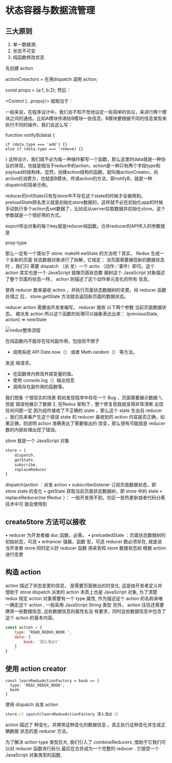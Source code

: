# 状态容器与数据流管理

## 三大原则

1. 单一数据源;
2. 状态不可变
3. 纯函数修改状态

先创建 action

actionCreactors = 在用dispatch 调用 action; 

const props = {a:1, b:2}; 
然后：

<Control {...props}/>
就相当于：

<Control a={props.a} b={props.b}>

一般来说，在程序设计中，我们会不知不觉地设定一些简单的协议，来进行两个模块之间的通信。比如A模块传递给B模块一些信息，B模块要根据不同的信息类型来执行不同的操作，我们会这么写：

function notifyB(data) {

    if (data.type === 'add') {}
    else if (data.type === 'remove) {}

}
这样设计，我们就不必为每一种操作都写一个函数，那么这里的data就是一种协议的体现，也就是相当于redux中的action，action是一种只有两个字段type和payload的结构体。显然，创建action结构的函数，就叫做actionCreator。向action的消费方，也就是B模块，传递action的方法，即notifyB，就是一种dispatch的简单示例。

reducer的initState只有在store中不存在这个state的时候才会被用到。preloadState顾名思义就是初始化store数据的，这样就不必在初始化app的时候手动执行多个action去set数据了，比如说从server拉取数据并初始化store，这个参数就是一个很好用的方式。

export导出对象的每个key就是reducer纯函数。合并reducer的API传入的参数就是

prop-type

那么一定有一个类似于 store. makeN ewState 的方法吧？其实， Redux 生成一个全新的页面
状态数据对象进行了拆解，它规定： 当页面需要展现新的数据状态时 ，我们只 需要 dispatch （派
发〉一个 actio （动作／事件）即可。这个 action 其实也是一个 JavaScript 就像页面状态数
据树这个 JavaScript 对象描述了整个页面的状态一样， action 则描述了这个动作单元变化的所有
信息。

使用 reducer 数来接收 action ，并执行页面状态数据树的变更。经 reducer 函数处理之
后， store.getState 方法就会返回新页面的数据状态。

reducer action 需要由开发者编写。 reducer 接收 以下两个参数
当前页面数据状态。
被派发 action
所以这个函数的处理可以抽象表达出来：
(previousState, action) => newState

![redux整体流程](https://tva1.sinaimg.cn/large/007S8ZIlgy1gierr9vr34j30me0f840l.jpg)

在纯函数内不能存在任何副作用，包括但不限于

* 调用系统 API Date.now（） 或者 Math.random（） 等方法。

发送 络请求。

* 在函数体内修改外部变量的值。
* 使用 console.log（）输出信息
* 调用存在副作用的函数等。

我们想象 个很现实的场景 假如发现程序中存在一个 Bug ，页面需要展示数据 1，但是
错误地展示了数据 2, 在Redux 架构下，整个修复思路就变得非常清晰 出现任何问题一定
因为组件接收了不正确的 state ，那么这个 state 生出自 reducer 。我们先来看产生这个错误
state 的 reducer 接收到的 action 内容是否正确，如果正确，则说明 action 准确表达了需要做出的
改变，那么很有可能就是 reducer 数的内部处理出现了错误。

store 就是一个 JavaScript 对象

``` js
store = {
    dispatch,
    getState,
    subscribe,
    replaceReducer
}
```

 dispatch(action ：派发 action
• subscribe(listener 订阅页面数据状态，即 store state 的变化
• getState 获取当前页面状态数据树，即 store 中的 state
• replaceReducer(ne tReduc ）： 一般开发用不到，社区一些热更新或者代码分离技术中可
能会使用到

## createStore 方法可以接收

  • reducer 为开发者编 duc 函数，必需。
  • preloadedState ：页面状态数据树的初始状态，可选
  • enhancer 强器，函数 型，可选
  reducer 数必须存在, 就是说 当开发者 store 同时定义好 reducer
  函数 用来告知 store 数据状态如 根据 action 进行变更

## 构造 action

  action 描述了状态变更的信息， 是需要页面做出的的变化, 这是由开发者定义并借助于
  store.dispatch 派发的 action 本质上也是 JavaScript 对象, 为了清楚 redux 规定 action
  对象需要有一个 type 属性, 作为描述这个 action 的名称来唯一确定这个 action , 一般采用
  JavaScript String 类型 另外， action 往往还需要携带一些数据信息, 这些数据信息的属性名没
  有要求，同时这些数据信息中包含了这个 action 的基本内容。

``` js
const action = {
    type: ’READ_REDUX_BOOK ',
    data: {
        book: '深入浅出1'
    }
}
```

## 使用 action creator 
```
const learnReduxActionFactory = book => {
  type: 'REAC_REDUX_BOOK',
  book
}

```

使用 dispatch 派发 action

```js
store.ct spatch(learnReduxActionFactory 深入浅出 ））
```

action 描述了 种变化，并携带这种变化的数据信息 。真正执行这种变化并生成正确数据
状态的是 reducer 方法。

为了解决 action type 类型巨大, 我们引入了 combineReducers ,借助于它我们可以对 reducer 函数进行拆分,最后在合并成为一个完整的 reducer . 它接受一个 JavaScript 对象类型的函数,